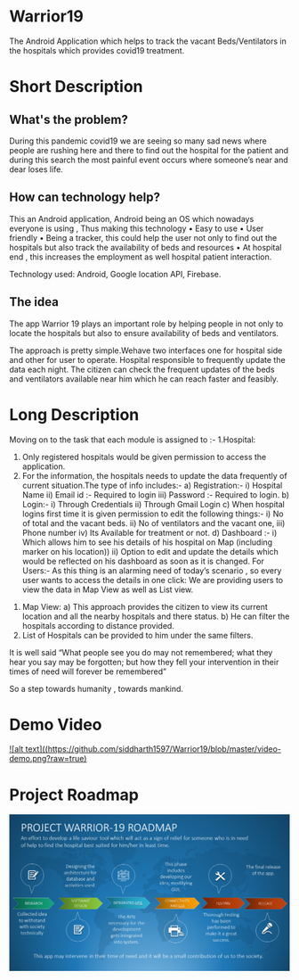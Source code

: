# Warrior19
The Android Application which helps to track the vacant Beds/Ventilators in the hospitals which provides covid19 treatment.

# Short Description

## What's the problem?
During this pandemic covid19 we are seeing so many sad news where people are rushing here and there to find out the hospital for the patient and during this search the most painful event occurs where someone’s near and dear loses life.

## How can technology help?
This an Android application, Android being an OS which nowadays everyone is using , Thus making this technology
•	Easy to use
•	User friendly
•	Being a tracker, this could help the user not only to find out the hospitals but also track the availability of beds and resources
•	 At hospital end , this increases the employment as well hospital patient interaction.

Technology used: Android, Google location API, Firebase.

## The idea
The app Warrior 19 plays an important role by helping people in not only to locate the hospitals but also to ensure availability of beds and ventilators.

The approach is pretty simple.Wehave two interfaces one for hospital side and other for user to operate. Hospital responsible to frequently update the data each night. The citizen can check the frequent updates of the beds and ventilators available near him which he can reach faster and feasibly.


# Long Description
Moving on to the task that each module is assigned to :-
1.Hospital:
1)	Only registered hospitals would be given permission to access the application. 
2)	For the information, the hospitals needs to update the data frequently of current situation.The type of info includes:-
a)	Registration:-
i)	Hospital Name
ii)	Email id :- Required to login
iii)	Password :- Required to login.
b)	Login:-
i)	Through Credentials
ii)	Through Gmail Login
c)	When hospital logins first time it is given permission to edit the following things:-
i)	No of total and the vacant beds.
ii)	No of ventilators and the vacant one,
iii)	Phone number
iv)	Its Available for treatment or not.
d)	Dashboard :- 
i)	Which allows him to see his details of his hospital on Map (including marker on his location))
ii)	Option to edit and update the details which would be reflected on his dashboard as soon as it is changed.
For Users:-
As this thing is an alarming need of today’s scenario , so every user wants to access the details in one click:
We are providing users to view the data in Map View as well as List view.
1.	Map View:
a)	This approach provides the citizen to view its current location and all the nearby hospitals and there status.
b)	He can filter the hospitals according to distance provided.
2.	List of Hospitals can be provided to him under the same filters.

It is well said “What people see you do may not remembered; what they hear you say may be forgotten; but how they fell your intervention in their times of need will forever be remembered”

So a step towards humanity , towards mankind.

# Demo Video
[![alt text]((https://github.com/siddharth1597/Warrior19/blob/master/video-demo.png?raw=true)](https://drive.google.com/file/d/1NPwZ9vrIwY5cQqWxL5VzxFCHb_nqiLeI/view?usp=drivesdk)

# Project Roadmap
![alt text](https://github.com/siddharth1597/Warrior19/blob/master/roadmap.png?raw=true)

